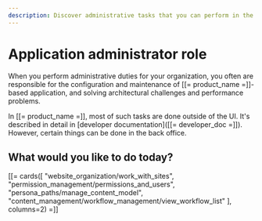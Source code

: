 ```yaml
---
description: Discover administrative tasks that you can perform in the back office.
---
```


# Application administrator role

When you perform administrative duties for your organization, you often are responsible for the configuration and maintenance of [[= product_name =]]-based application, and solving architectural challenges and performance problems.

In [[= product_name =]], most of such tasks are done outside of the UI.
It's described in detail in [developer documentation]([[= developer_doc =]]).
However, certain things can be done in the back office.

## What would you like to do today?

[[= cards([
    "website_organization/work_with_sites",
    "permission_management/permissions_and_users",
    "persona_paths/manage_content_model",
    "content_management/workflow_management/view_workflow_list"
], columns=2) =]]
